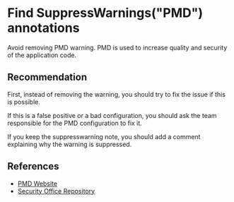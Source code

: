 # Find SuppressWarnings("PMD") annotations
Avoid removing PMD warning. PMD is used to increase quality and security of the application code.


## Recommendation
First, instead of removing the warning, you should try to fix the issue if this is possible.

If this is a false positive or a bad configuration, you should ask the team responsible for the PMD configuration to fix it.

If you keep the suppresswarning note, you should add a comment explaining why the warning is suppressed.


## References
* [ PMD Website](https://pmd.github.io/)
* [ Security Office Repository](https://github.com/ghas-toulouse-demo/security-office)


